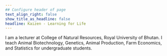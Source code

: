 ```yaml
---
## Configure header of page
text_align_right: false
show_title_as_headline: false
headline: Kaizen - Learning for Life
---
```


<!-- this is a subheadline -->
I am a lecturer at College of Natural Resources, Royal University of Bhutan. I teach Animal Biotechnology, Genetics, Animal Production, Farm Economics, and Statistics for undergraduate students.